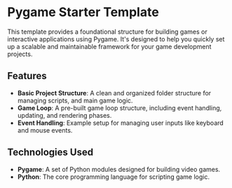 # Pygame Starter Template

This template provides a foundational structure for building games or interactive applications using Pygame. It's
designed to help you quickly set up a scalable and maintainable framework for your game development projects.

## Features

- **Basic Project Structure**: A clean and organized folder structure for managing scripts, and main game logic.
- **Game Loop**: A pre-built game loop structure, including event handling, updating, and rendering phases.
- **Event Handling**: Example setup for managing user inputs like keyboard and mouse events.

## Technologies Used

- **Pygame**: A set of Python modules designed for building video games.
- **Python**: The core programming language for scripting game logic.


